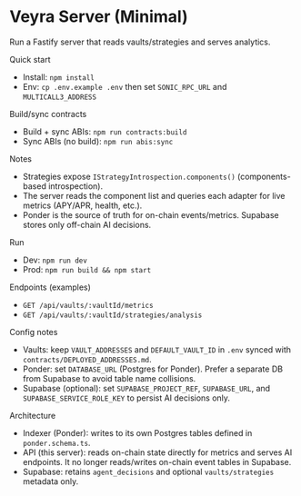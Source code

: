 # Veyra Server (Minimal)

Run a Fastify server that reads vaults/strategies and serves analytics.

Quick start
- Install: `npm install`
- Env: `cp .env.example .env` then set `SONIC_RPC_URL` and `MULTICALL3_ADDRESS`

Build/sync contracts
- Build + sync ABIs: `npm run contracts:build`
- Sync ABIs (no build): `npm run abis:sync`

Notes
- Strategies expose `IStrategyIntrospection.components()` (components-based introspection).
- The server reads the component list and queries each adapter for live metrics (APY/APR, health, etc.).
- Ponder is the source of truth for on-chain events/metrics. Supabase stores only off-chain AI decisions.

Run
- Dev: `npm run dev`
- Prod: `npm run build && npm start`

Endpoints (examples)
- `GET /api/vaults/:vaultId/metrics`
- `GET /api/vaults/:vaultId/strategies/analysis`

Config notes
- Vaults: keep `VAULT_ADDRESSES` and `DEFAULT_VAULT_ID` in `.env` synced with `contracts/DEPLOYED_ADDRESSES.md`.
- Ponder: set `DATABASE_URL` (Postgres for Ponder). Prefer a separate DB from Supabase to avoid table name collisions.
- Supabase (optional): set `SUPABASE_PROJECT_REF`, `SUPABASE_URL`, and `SUPABASE_SERVICE_ROLE_KEY` to persist AI decisions only.

Architecture
- Indexer (Ponder): writes to its own Postgres tables defined in `ponder.schema.ts`.
- API (this server): reads on-chain state directly for metrics and serves AI endpoints. It no longer reads/writes on-chain event tables in Supabase.
- Supabase: retains `agent_decisions` and optional `vaults/strategies` metadata only.
